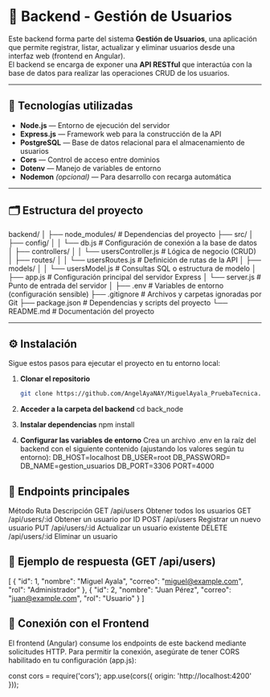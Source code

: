 # 🧠 Backend - Gestión de Usuarios

Este backend forma parte del sistema **Gestión de Usuarios**, una aplicación que permite registrar, listar, actualizar y eliminar usuarios desde una interfaz web (frontend en Angular).  
El backend se encarga de exponer una **API RESTful** que interactúa con la base de datos para realizar las operaciones CRUD de los usuarios.

---

## 🚀 Tecnologías utilizadas

- **Node.js** — Entorno de ejecución del servidor  
- **Express.js** — Framework web para la construcción de la API  
- **PostgreSQL** — Base de datos relacional para el almacenamiento de usuarios  
- **Cors** — Control de acceso entre dominios  
- **Dotenv** — Manejo de variables de entorno  
- **Nodemon** *(opcional)* — Para desarrollo con recarga automática

---

## 🗂️ Estructura del proyecto

backend/
│
├── node_modules/ # Dependencias del proyecto
├── src/
│ ├── config/
│ │ └── db.js # Configuración de conexión a la base de datos
│ ├── controllers/
│ │ └── usersController.js # Lógica de negocio (CRUD)
│ ├── routes/
│ │ └── usersRoutes.js # Definición de rutas de la API
│ ├── models/
│ │ └── usersModel.js # Consultas SQL o estructura de modelo
│ ├── app.js # Configuración principal del servidor Express
│ └── server.js # Punto de entrada del servidor
│
├── .env # Variables de entorno (configuración sensible)
├── .gitignore # Archivos y carpetas ignoradas por Git
├── package.json # Dependencias y scripts del proyecto
└── README.md # Documentación del proyecto


---

## ⚙️ Instalación

Sigue estos pasos para ejecutar el proyecto en tu entorno local:

1. **Clonar el repositorio**
   ```bash
   git clone https://github.com/AngelAyaNAY/MiguelAyala_PruebaTecnica.git

2. **Acceder a la carpeta del backend** 
   cd back_node

3. **Instalar dependencias**
   npm install

4. **Configurar las variables de entorno**
   Crea un archivo .env en la raíz del backend con el siguiente contenido (ajustando los valores según tu entorno):
    DB_HOST=localhost
    DB_USER=root
    DB_PASSWORD=
    DB_NAME=gestion_usuarios
    DB_PORT=3306
    PORT=4000

## 🔗 Endpoints principales

Método	Ruta	Descripción
GET	/api/users	Obtener todos los usuarios
GET	/api/users/:id	Obtener un usuario por ID
POST	/api/users	Registrar un nuevo usuario
PUT	/api/users/:id	Actualizar un usuario existente
DELETE	/api/users/:id	Eliminar un usuario


## 🧠 Ejemplo de respuesta (GET /api/users)
[
  {
    "id": 1,
    "nombre": "Miguel Ayala",
    "correo": "miguel@example.com",
    "rol": "Administrador"
  },
  {
    "id": 2,
    "nombre": "Juan Pérez",
    "correo": "juan@example.com",
    "rol": "Usuario"
  }
]


## 🧪 Conexión con el Frontend
El frontend (Angular) consume los endpoints de este backend mediante solicitudes HTTP.
Para permitir la conexión, asegúrate de tener CORS habilitado en tu configuración (app.js):

const cors = require('cors');
app.use(cors({ origin: 'http://localhost:4200' }));
